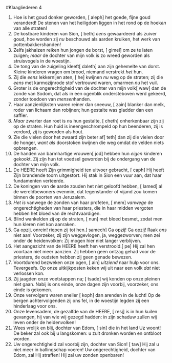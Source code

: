 #Klaagliederen 4
1. Hoe is het goud donker geworden, [ aleph] het goede, fijne goud veranderd! De stenen van het heiligdom liggen in het rond op de hoek*en* van alle straten! 
2. De kostbare kinderen van Sion, [ beth] *eens* gewaardeerd als zuiver goud, hoe worden zij *nu* beschouwd als aarden kruiken, het werk van pottenbakkershanden! 
3. Zelfs jakhalzen reiken hun jongen de borst, [ gimel] om ze te laten zuigen; *maar* de dochter van mijn volk is zo wreed geworden als struisvogels in de woestijn. 
4. De tong van de zuigeling kleeft[ daleth] aan zijn gehemelte van dorst. Kleine kinderen vragen om brood, niemand verstrekt *het* hun. 
5. Zij die *eens* lekkernijen aten, [ he] kwijnen *nu* weg op de straten; zij die *eens* met karmozijnrode stof vertrouwd waren, omarmen *nu* het vuil. 
6. Groter is de ongerechtigheid van de dochter van mijn volk[ waw] dan de zonde van Sodom, dat als in een ogenblik ondersteboven werd gekeerd, zonder toedoen van *mensen*handen. 
7. Haar aanzienlijksten waren reiner dan sneeuw, [ zain] blanker dan melk, roder van lichaam dan robijnen; hun gestalte was gladder dan een saffier. 
8. *Maar* zwarter dan roet is *nu* hun gestalte, [ cheth] onherkenbaar zijn zij op de straten. Hun huid is ineengeschrompeld op hun beenderen, zij is verdord, zij is geworden als hout. 
9. Zie die vielen door het zwaard zijn beter af[ teth] dan zij die vielen door de honger, *want als* doorstoken kwijnen die weg omdat de velden niets opbrengen. 
10. De handen van barmhartige vrouwen[ jod] hebben hun *eigen* kinderen gekookt. Zij zijn hun tot voedsel geworden bij de ondergang van de dochter van mijn volk. 
11. De HEERE heeft Zijn grimmigheid ten uitvoer gebracht, [ caph] Hij heeft Zijn brandende toorn uitgestort. Hij stak in Sion een vuur aan, dat haar fundamenten verteerde. 
12. De koningen van de aarde zouden het niet geloofd hebben, [ lamed] al de wereldbewoners evenmin, dat tegenstander of vijand zou komen binnen de poorten van Jeruzalem. 
13. *Het is* vanwege de zonden van haar profeten, [ mem] *vanwege* de ongerechtigheden van haar priesters, die in haar midden vergoten hebben het bloed van de rechtvaardigen. 
14. Blind wankelden zij op de straten, [ nun] met bloed besmet, zodat men hun kleren niet kon aanraken. 
15. Ga opzij, onrein! riepen zij tot hen.[ samech] Ga opzij! Ga opzij! Raak *ons* niet aan! Voorzeker, zij zijn weggevlogen, ja, weggezworven; men zei onder de heidenvolken: Zij mogen hier niet langer verblijven. 
16. Het aangezicht van de HEERE heeft hen verstrooid.[ pe] Hij zal hen voortaan niet meer aanzien. Zij hebben geen ontzag gehad voor de priesters, de oudsten hebben zij geen genade bewezen. 
17. Voortdurend bezweken onze ogen, [ ain] *uitziend* naar hulp voor ons. Tevergeefs. Op onze uitkijkposten keken wij uit naar een volk *dat* niet verlossen kon. 
18. Zij jaagden onze voetstappen na; [ tsade] wij konden op onze pleinen niet gaan. Nabij is ons einde, onze dagen zijn voorbij, voorzeker, ons einde is gekomen. 
19. Onze vervolgers waren sneller [ koph] dan arenden in de lucht! Op de bergen achtervolgenden zij ons fel, in de woestijn legden zij een hinderlaag voor ons. 
20. Onze levensadem, de gezalfde van de HEERE, [ resj] is in hun kuilen gevangen, hij van wie wij gezegd hadden: in zijn schaduw zullen wij leven onder de heidenvolken! 
21. Wees vrolijk en blij, dochter van Edom, [ sin] die in het land Uz woont! De beker zal ook bij u langskomen: u zult dronken worden en ontbloot worden. 
22. Uw ongerechtigheid zal voorbij zijn, dochter van Sion! [ taw] Hij zal u niet meer in ballingschap voeren! Uw ongerechtigheid, dochter van Edom, zal Hij straffen! Hij zal uw zonden openbaren!

